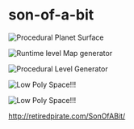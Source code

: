 son-of-a-bit
============

![Procedural Planet Surface](http://giant.gfycat.com/UnrulyGroundedFantail.gif)

![Runtime level Map generator](http://i.imgur.com/i7tCih1.png)

![Procedural Level Generator](http://i.stack.imgur.com/kjJEE.png)

![Low Poly Space!!!](http://fat.gfycat.com/MeatyImpoliteKissingbug.gif)

![Low Poly Space!!!](http://giant.gfycat.com/FragrantMiserableDowitcher.gif)

http://retiredpirate.com/SonOfABit/
